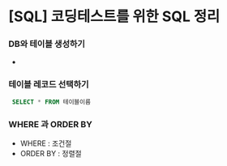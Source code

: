  # [SQL] 코딩테스트를 위한 SQL 정리

 ### DB와 테이블 생성하기
 - 


 ### 테이블 레코드 선택하기
~~~sql
 SELECT * FROM 테이블이름
~~~

### WHERE 과 ORDER BY
- WHERE : 조건절
- ORDER BY : 정렬절
